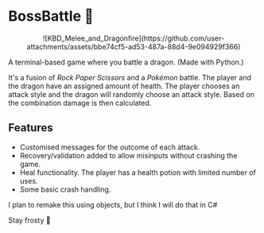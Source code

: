 # BossBattle 🐉

<p align="center">
![KBD_Melee_and_Dragonfire](https://github.com/user-attachments/assets/bbe74cf5-ad53-487a-88d4-9e094929f366)
</p>

A terminal-based game where you battle a dragon. (Made with Python.)

It's a fusion of *Rock Paper Scissors* and a *Pokémon* battle. The player and the dragon have an assigned amount of health. The player chooses an attack style and the dragon will randomly choose an attack style. Based on the combination damage is then calculated.

## Features

* Customised messages for the outcome of each attack.
* Recovery/validation added to allow misinputs without crashing the game.
* Heal functionality. The player has a health potion with limited number of uses.
* Some basic crash handling.

I plan to remake this using objects, but I think I will do that in C#

Stay frosty 🧊
